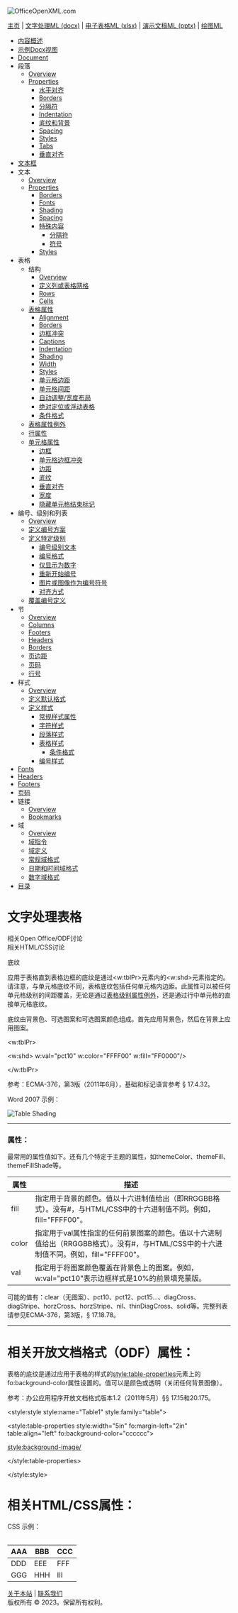![OfficeOpenXML.com](images/banner1.png)

[主页](index.md) | [文字处理ML (docx)](anatomyofOOXML.md) | [电子表格ML (xlsx)](anatomyofOOXML-xlsx.md) | [演示文稿ML (pptx)](anatomyofOOXML-pptx.md) | [绘图ML](drwOverview.md)

- [内容概述](WPcontentOverview.md)
- [示例Docx视图](WPsampleDoc.md)
- [Document](WPdocument.md)
- 段落
  - [Overview](WPparagraph.md)
  - [Properties](WPparagraphProperties.md)
    - [水平对齐](WPalignment.md)
    - [Borders](WPborders.md)
    - [分隔符](WPtextSpecialContent-break.md)
    - [Indentation](WPindentation.md)
    - [底纹和背景](WPshading.md)
    - [Spacing](WPspacing.md)
    - [Styles](WPstyleParStyles.md)
    - [Tabs](WPtab.md)
    - [垂直对齐](WPborders.md)
- [文本框](WPparagraph-textFrames.md)
- 文本
  - [Overview](WPtext.md)
  - [Properties](WPtextFormatting.md)
    - [Borders](WPtextBorders.md)
    - [Fonts](WPtextFonts.md)
    - [Shading](WPtextShading.md)
    - [Spacing](WPtextSpacing.md)
    - [特殊内容](WPtextSpecialContent.md)
      - [分隔符](WPtextSpecialContent-break.md)
      - [符号](WPtextSpecialContent-symbol.md)
    - [Styles](WPstyleCharStyles.md)
- 表格
  - 结构
    - [Overview](WPtable.md)
    - [定义列或表格网格](WPtableGrid.md)
    - [Rows](WPtableRow.md)
    - [Cells](WPtableCell.md)
  - [表格属性](WPtableProperties.md)
    - [Alignment](WPtableAlignment.md)
    - [Borders](WPtableBorders.md)
    - [边框冲突](WPtableCellBorderConflicts.md)
    - [Captions](WPtableCaption.md)
    - [Indentation](WPtableIndent.md)
    - [Shading](WPtableShading.md)
    - [Width](WPtableWidth.md)
    - [Styles](WPstyleTableStyles.md)
    - [单元格边距](WPtableCellMargins.md)
    - [单元格间距](WPtableCellSpacing.md)
    - [自动调整/宽度布局](WPtableLayout.md)
    - [绝对定位或浮动表格](WPfloatingTables.md)
    - [条件格式](WPtblLook.md)
  - [表格属性例外](WPtablePropertyExceptions.md)
  - [行属性](WPtableRowProperties.md)
  - [单元格属性](WPtableCellProperties.md)
    - [边框](WPtableCellProperties-Borders.md)
    - [单元格边框冲突](WPtableCellBorderConflicts.md)
    - [边距](WPtableCellProperties-Margins.md)
    - [底纹](WPtableCellProperties-Shading.md)
    - [垂直对齐](WPtableCellProperties-verticalAlignment.md)
    - [宽度](WPtableCellProperties-Width.md)
    - [隐藏单元格结束标记](WPhideMark.md)
- 编号、级别和列表
  - [Overview](WPnumbering.md)
  - [定义编号方案](WPnumberingAbstractNum.md)
  - [定义特定级别](WPnumberingLvl.md)
    - [编号级别文本](WPnumberingLevelText.md)
    - [编号格式](WPnumbering-numFmt.md)
    - [仅显示为数字](WPnumbering-isLgl.md)
    - [重新开始编号](WPnumbering-restart.md)
    - [图片或图像作为编号符号](WPnumbering-imagesAsSymbol.md)
    - [对齐方式](WPnumbering-lvlJc.md)
  - [覆盖编号定义](WPnumberingOverride.md)
- 节
  - [Overview](WPsection.md)
  - [Columns](WPsectionCols.md)
  - [Footers](WPsectionFooterReference.md)
  - [Headers](WPsectionHeaderReference.md)
  - [Borders](WPsectionBorders.md)
  - [页边距](WPsectionPgMar.md)
  - [页码](WPSectionPgNumType.md)
  - [行号](WPsectionLineNumbering.md)
- 样式
  - [Overview](WPstyles.md)
  - [定义默认格式](WPstyleDefaults.md)
  - [定义样式](WPstyle.md)
    - [常规样式属性](WPstyleGenProps.md)
    - [字符样式](WPstyleCharStyles.md)
    - [段落样式](WPstyleParStyles.md)
    - [表格样式](WPstyleTableStyles.md)
      - [条件格式](WPstyleTableStylesCond.md)
    - [编号样式](WPstyleNumStyles.md)
- [Fonts](WPfonts.md)
- [Headers](WPheaders.md)
- [Footers](WPfooters.md)
- [页码](WPSectionPgNumType.md)
- 链接
  - [Overview](WPhyperlink.md)
  - [Bookmarks](WPbookmark.md)
- 域
  - [Overview](WPfields.md)
  - [域指令](WPfieldInstructions.md)
  - [域定义](WPfieldDefinitions.md)
  - [常规域格式](WPgeneralFieldSwitches.md)
  - [日期和时间域格式](WPdateTimeFieldSwitches.md)
  - [数字域格式](WPnumericFieldSwitches.md)
- [目录](WPtableOfContents.md)

# 文字处理表格

相关Open Office/ODF讨论  
相关HTML/CSS讨论

底纹

应用于表格直到表格边框的底纹是通过<w:tblPr>元素内的<w:shd>元素指定的。请注意，与单元格底纹不同，表格底纹包括任何单元格内边距。此属性可以被任何单元格级别的间距覆盖，无论是通过[表格级别属性例外](WPtablePropertyExceptions.md#tblExPrShading)，还是通过行中单元格的直接单元格底纹。

底纹由背景色、可选图案和可选图案颜色组成。首先应用背景色，然后在背景上应用图案。

<w:tblPr>

<w:shd> w:val="pct10" w:color="FFFF00" w:fill="FF0000"/>

</w:tblPr>

参考：ECMA-376，第3版（2011年6月），基础和标记语言参考 § 17.4.32。

Word 2007 示例：

![Table Shading](images\wp-table-shading-1.gif)

---

### 属性：

最常用的属性值如下。还有几个特定于主题的属性，如themeColor、themeFill、themeFillShade等。

| 属性  | 描述                                                                                                                                  |
| ----- | ------------------------------------------------------------------------------------------------------------------------------------- |
| fill  | 指定用于背景的颜色。值以十六进制值给出（即RRGGBB格式）。没有#，与HTML/CSS中的十六进制值不同。例如，fill="FFFF00"。                    |
| color | 指定用于val属性指定的任何前景图案的颜色。值以十六进制值给出（RRGGBB格式）。没有#，与HTML/CSS中的十六进制值不同。例如，fill="FFFF00"。 |
| val   | 指定用于将图案颜色覆盖在背景色上的图案。例如，w:val="pct10"表示边框样式是10%的前景填充蒙版。                                          |

可能的值有：clear（无图案）、pct10、pct12、pct15…、diagCross、diagStripe、horzCross、horzStripe、nil、thinDiagCross、solid等。完整列表请参见ECMA-376，第3版，§ 17.18.78。

---

# 相关开放文档格式（ODF）属性：

表格的底纹是通过应用于表格的样式的<style:table-properties>元素上的fo:background-color属性设置的。值可以是颜色或透明（关闭任何背景图像）。

参考：办公应用程序开放文档格式版本1.2（2011年5月）§§ 17.15和20.175。

<style:style style:name="Table1" style:family="table">

<style:table-properties style:width="5in" fo:margin-left="2in" table:align="left" fo:background-color="cccccc">

<style:background-image/>

</style:table-properties>

</style:style>

# 相关HTML/CSS属性：

<table cellspacing="10px" style="background-color:#FF0000;">

CSS 示例：

| AAA | BBB | CCC |
| --- | --- | --- |
| DDD | EEE | FFF |
| GGG | HHH | III |

[关于本站](aboutThisSite.md) | [联系我们](contactUs.md)  
版权所有 © 2023。保留所有权利。
